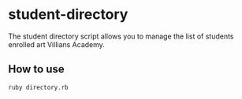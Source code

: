 # student-directory

The student directory script allows you to manage the list of students enrolled art Villians Academy.

## How to use ##

```shell
ruby directory.rb
```
